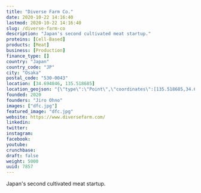 ```yaml
---
title: "Diverse Farm Co."
date: 2020-10-22 14:16:40
lastmod: 2020-10-22 14:16:40
slug: /diverse-farm-co
description: "Japan's second cultivated meat startup."
proteins: [Cell-Based]
products: [Meat]
business: [Production]
finance_type: []
country: "Japan"
country_code: "JP"
city: "Osaka"
postal_code: "530-0043"
location: [34.694846, 135.518685]
location_geojson: "{\"type\":\"Point\",\"coordinates\":[135.518685,34.694846]}"
founded: 2020
founders: "Jiro Ohno"
images: ["dfc.jpg"]
featured_image: "dfc.jpg"
website: https://www.diversefarm.com/
linkedin: 
twitter: 
instagram: 
facebook: 
youtube: 
crunchbase: 
draft: false
weight: 5000
uuid: 7857
---
```

Japan's second cultivated meat startup.

